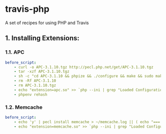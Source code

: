 travis-php
==========

A set of recipes for using PHP and Travis

## 1. Installing Extensions: 

### 1.1. APC

```yml
before_script: 
    - curl -o APC-3.1.10.tgz http://pecl.php.net/get/APC-3.1.10.tgz
    - tar -xzf APC-3.1.10.tgz
    - sh -c "cd APC-3.1.10 && phpize && ./configure && make && sudo make install && cd .."
    - rm -Rf APC-3.1.10
    - rm APC-3.1.10.tgz
    - echo "extension=apc.so" >> `php --ini | grep "Loaded Configuration" | sed -e "s|.*:\s*||"`
    - phpenv rehash
```
### 1.2. Memcache

```yml
before_script:
    - echo 'y' | pecl install memcache > ~/memcache.log || ( echo "=== MEMCACHE BUILD FAILED ==="; cat ~/memcache.log )
    - echo "extension=memcache.so" >> `php --ini | grep "Loaded Configuration" | sed -e "s|.*:\s*||"`
```
